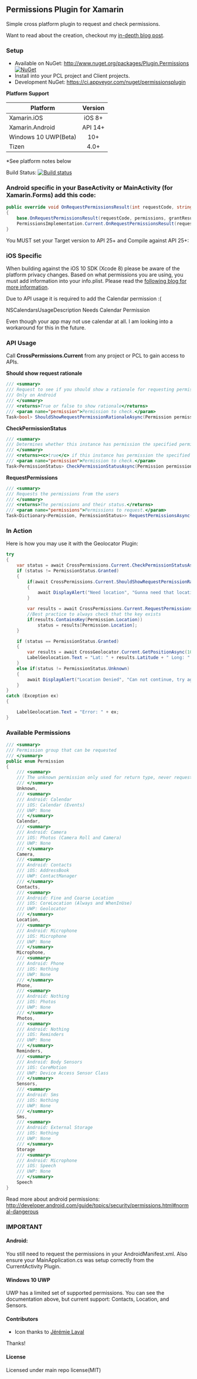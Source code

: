 ## Permissions Plugin for Xamarin

Simple cross platform plugin to request and check permissions.

Want to read about the creation, checkout my [in-depth blog post](http://motzcod.es/post/133939517717/simplified-ios-android-runtime-permissions-with).

### Setup
* Available on NuGet: http://www.nuget.org/packages/Plugin.Permissions [![NuGet](https://img.shields.io/nuget/v/Plugin.Permissions.svg?label=NuGet)](https://www.nuget.org/packages/Plugin.Permissions/)
* Install into your PCL project and Client projects.
* Development NuGet: https://ci.appveyor.com/nuget/permissionsplugin

**Platform Support**

|Platform|Version|
| ------------------- | :-----------: |
|Xamarin.iOS|iOS 8+|
|Xamarin.Android|API 14+|
|Windows 10 UWP(Beta)|10+|
|Tizen|4.0+|

*See platform notes below

Build Status: [![Build status](https://ci.appveyor.com/api/projects/status/n0vn5715cx5f7rpy?svg=true)](https://ci.appveyor.com/project/JamesMontemagno/permissionsplugin)

### Android specific in your BaseActivity or MainActivity (for Xamarin.Forms) add this code:
```csharp
public override void OnRequestPermissionsResult(int requestCode, string[] permissions, [GeneratedEnum] Android.Content.PM.Permission[] grantResults)
{
    base.OnRequestPermissionsResult(requestCode, permissions, grantResults);
    PermissionsImplementation.Current.OnRequestPermissionsResult(requestCode, permissions, grantResults);
}
```

You MUST set your Target version to API 25+ and Compile against API 25+:

### iOS Specific
When building against the iOS 10 SDK (Xcode 8) please be aware of the platform privacy changes. Based on what permissions you are using, you must add information into your info.plist. Please read the [following blog for more information](https://blog.xamarin.com/new-ios-10-privacy-permission-settings/). 

Due to API usage it is required to add the Calendar permission :(

<key>NSCalendarsUsageDescription</key>
<string>Needs Calendar Permission</string>

Even though your app may not use calendar at all. I am looking into a workaround for this in the future.


### API Usage

Call **CrossPermissions.Current** from any project or PCL to gain access to APIs.

**Should show request rationale**
```csharp
/// <summary>
/// Request to see if you should show a rationale for requesting permission
/// Only on Android
/// </summary>
/// <returns>True or false to show rationale</returns>
/// <param name="permission">Permission to check.</param>
Task<bool> ShouldShowRequestPermissionRationaleAsync(Permission permission);
```

**CheckPermissionStatus**
```csharp
/// <summary>
/// Determines whether this instance has permission the specified permission.
/// </summary>
/// <returns><c>true</c> if this instance has permission the specified permission; otherwise, <c>false</c>.</returns>
/// <param name="permission">Permission to check.</param>
Task<PermissionStatus> CheckPermissionStatusAsync(Permission permission);
```

**RequestPermissions**
```csharp
/// <summary>
/// Requests the permissions from the users
/// </summary>
/// <returns>The permissions and their status.</returns>
/// <param name="permissions">Permissions to request.</param>
Task<Dictionary<Permission, PermissionStatus>> RequestPermissionsAsync(params Permission[] permissions);
```

### In Action
Here is how you may use it with the Geolocator Plugin:

```csharp
try
{
    var status = await CrossPermissions.Current.CheckPermissionStatusAsync(Permission.Location);
    if (status != PermissionStatus.Granted)
    {
        if(await CrossPermissions.Current.ShouldShowRequestPermissionRationaleAsync(Permission.Location))
        {
            await DisplayAlert("Need location", "Gunna need that location", "OK");
        }

        var results = await CrossPermissions.Current.RequestPermissionsAsync(Permission.Location);
		//Best practice to always check that the key exists
		if(results.ContainsKey(Permission.Location))
        	status = results[Permission.Location];
    }

    if (status == PermissionStatus.Granted)
    {
        var results = await CrossGeolocator.Current.GetPositionAsync(10000);
        LabelGeolocation.Text = "Lat: " + results.Latitude + " Long: " + results.Longitude;
    }
    else if(status != PermissionStatus.Unknown)
    {
        await DisplayAlert("Location Denied", "Can not continue, try again.", "OK");
    }
}
catch (Exception ex)
{

    LabelGeolocation.Text = "Error: " + ex;
}
```

### Available Permissions
```csharp
/// <summary>
/// Permission group that can be requested
/// </summary>
public enum Permission
{
    /// <summary>
    /// The unknown permission only used for return type, never requested
    /// </summary>
    Unknown,
    /// <summary>
    /// Android: Calendar
    /// iOS: Calendar (Events)
    /// UWP: None
    /// </summary>
    Calendar,
    /// <summary>
    /// Android: Camera
    /// iOS: Photos (Camera Roll and Camera)
    /// UWP: None
    /// </summary>
    Camera,
    /// <summary>
    /// Android: Contacts
    /// iOS: AddressBook
    /// UWP: ContactManager
    /// </summary>
    Contacts,
    /// <summary>
    /// Android: Fine and Coarse Location
    /// iOS: CoreLocation (Always and WhenInUse)
    /// UWP: Geolocator
    /// </summary>
    Location,
    /// <summary>
    /// Android: Microphone
    /// iOS: Microphone
    /// UWP: None
    /// </summary>
    Microphone,
    /// <summary>
    /// Android: Phone
    /// iOS: Nothing
    /// UWP: None
    /// </summary>
    Phone,
    /// <summary>
    /// Android: Nothing
    /// iOS: Photos
    /// UWP: None
    /// </summary>
    Photos,
    /// <summary>
    /// Android: Nothing
    /// iOS: Reminders
    /// UWP: None
    /// </summary>
    Reminders,
    /// <summary>
    /// Android: Body Sensors
    /// iOS: CoreMotion
    /// UWP: Device Access Sensor Class
    /// </summary>
    Sensors,
    /// <summary>
    /// Android: Sms
    /// iOS: Nothing
    /// UWP: None
    /// </summary>
    Sms,
    /// <summary>
    /// Android: External Storage
    /// iOS: Nothing
    /// UWP: None
    /// </summary>
    Storage
    /// <summary>
    /// Android: Microphone
    /// iOS: Speech
    /// UWP: None
    /// </summary>
    Speech
}
```
Read more about android permissions: http://developer.android.com/guide/topics/security/permissions.html#normal-dangerous


### IMPORTANT
#### Android:

You still need to request the permissions in your AndroidManifest.xml. Also ensure your MainApplication.cs was setup correctly from the CurrentActivity Plugin.

#### Windows 10 UWP
UWP has a limited set of supported permissions. You can see the documentation above, but current support: Contacts, Location, and Sensors.

#### Contributors
* Icon thanks to [Jérémie Laval](https://github.com/garuma)

Thanks!

#### License
Licensed under main repo license(MIT)
